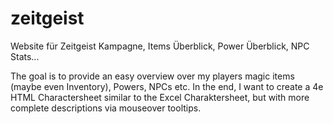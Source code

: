 # zeitgeist
Website für Zeitgeist Kampagne, Items Überblick, Power Überblick, NPC Stats...

The goal is to provide an easy overview over my players magic items (maybe even Inventory), Powers, NPCs etc.
In the end, I want to create a 4e HTML Charactersheet similar to the Excel Charaktersheet, but with more complete descriptions via mouseover tooltips.
